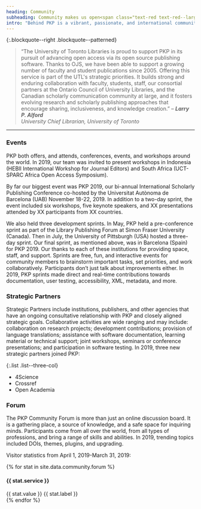 ```yaml
---
heading: Community
subheading: Community makes us open<span class="text-red text-red--large">.</span>
intro: "Behind PKP is a vibrant, passionate, and international community who help to make our software better, together. Their voices and contributions are everything to us, and we endeavour to find ways to actively support, educate, and engage them."
---
```


{:.blockquote--right .blockquote--patterned}
> “The University of Toronto Libraries is proud to support PKP in its pursuit of advancing open access via its open source publishing software. Thanks to OJS, we have been able to support a growing number of faculty and student publications since 2005. Offering this service is part of the UTL's strategic priorities. It builds strong and enduring collaboration with faculty, students, staff, our consortial partners at the Ontario Council of University Libraries, and the Canadian scholarly communication community at large, and it fosters evolving research and scholarly publishing approaches that encourage sharing, inclusiveness, and knowledge creation.”  <cite>&ndash; **Larry P. Alford** <br/>University Chief Librarian, University of Toronto</cite>

---

### Events

PKP both offers, and attends, conferences, events, and workshops around the world. In 2019, our team was invited to present workshops in Indonesia (HEBII International Workshop for Journal Editors) and South Africa (UCT-SPARC Africa Open Access Symposium).

By far our biggest event was PKP 2019, our bi-annual International Scholarly Publishing Conference co-hosted by the Universitat Autònoma de Barcelona (UAB) November 18-22, 2019. In addition to a two-day sprint, the event included six workshops, five keynote speakers, and XX presentations attended by XX participants from XX countries.

We also held three development sprints. In May, PKP held a pre-conference sprint as part of the Library Publishing Forum at Simon Fraser University (Canada). Then in July, the University of Pittsburgh (USA) hosted a three-day sprint. Our final sprint, as mentioned above, was in Barcelona (Spain) for PKP 2019. Our thanks to each of these institutions for providing space, staff, and support. Sprints are free, fun, and interactive events for community members to brainstorm important tasks, set priorities, and work collaboratively. Participants don’t just talk about improvements either. In 2019, PKP sprints made direct and real-time contributions towards documentation, user testing, accessibility, XML, metadata, and more.

### Strategic Partners

Strategic Partners include institutions, publishers, and other agencies that have an ongoing consultative relationship with PKP and closely aligned strategic goals. Collaborative activities are wide ranging and may include: collaboration on research projects; development contributions; provision of language translations; assistance with software documentation, learning material or technical support; joint workshops, seminars or conference presentations; and participation in software testing. In 2019, three new strategic partners joined PKP:

{:.list .list--three-col}
- 4Science
- Crossref
- Open Academia

### Forum

The PKP Community Forum is more than just an online discussion board. It is a gathering place, a source of knowledge, and a safe space for inquiring minds. Participants come from all over the world, from all types of professions, and bring a range of skills and abilities. In 2019, trending topics included DOIs, themes, plugins, and upgrading.

Visitor statistics from April 1, 2019-March 31, 2019:

<article class="stats">
  {% for stat in site.data.community.forum %}
  <div class="stat">
    <h4>{{ stat.service }}</h4>
    <span class="stat__value">{{ stat.value }}</span>
    <span class="stat__label">{{ stat.label }}</span>
  </div>
  {% endfor %}
</article>
